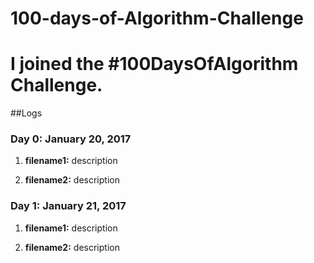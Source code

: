 # 100-days-of-Algorithm-Challenge

# I joined the #100DaysOfAlgorithm Challenge. 

##Logs 

### Day 0: January 20, 2017 
1) **filename1:** description 

2) **filename2:** description 

### Day 1: January 21, 2017 
1) **filename1:** description 

2) **filename2:** description